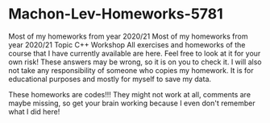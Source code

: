 # Machon-Lev-Homeworks-5781
Most of my homeworks from year 2020/21
Most of my homeworks from year 2020/21 Topic C++ Workshop
All exercises and homeworks of the course that I have currently available are here. 
Feel free to look at it for your own risk! These answers may be wrong, so it is on you to check it.
I will also not take any responsibility of someone who copies my homework.
It is for educational purposes and mostly for myself to save my data.

These homeworks are codes!!! They might not work at all, comments are maybe missing, so get your brain working because I even don't remember what I did here!
